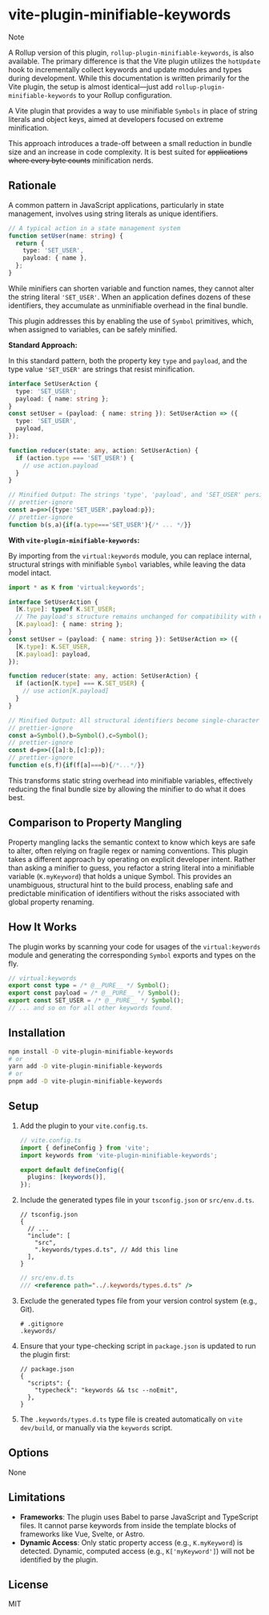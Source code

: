 # vite-plugin-minifiable-keywords

> [!NOTE]
> A Rollup version of this plugin, `rollup-plugin-minifiable-keywords`, is also available. The primary difference is that the Vite plugin utilizes the `hotUpdate` hook to incrementally collect keywords and update modules and types during development. While this documentation is written primarily for the Vite plugin, the setup is almost identical—just add `rollup-plugin-minifiable-keywords` to your Rollup configuration.

A Vite plugin that provides a way to use minifiable `Symbols` in place of string literals and object keys, aimed at developers focused on extreme minification.

This approach introduces a trade-off between a small reduction in bundle size and an increase in code complexity. It is best suited for ~~applications where every byte counts~~ minification nerds.

## Rationale

A common pattern in JavaScript applications, particularly in state management, involves using string literals as unique identifiers.

```ts
// A typical action in a state management system
function setUser(name: string) {
  return {
    type: 'SET_USER',
    payload: { name },
  };
}
```

While minifiers can shorten variable and function names, they cannot alter the string literal `'SET_USER'`. When an application defines dozens of these identifiers, they accumulate as unminifiable overhead in the final bundle.

This plugin addresses this by enabling the use of `Symbol` primitives, which, when assigned to variables, can be safely minified.

**Standard Approach:**

In this standard pattern, both the property key `type` and `payload`, and the type value `'SET_USER'` are strings that resist minification.

```ts
interface SetUserAction {
  type: 'SET_USER';
  payload: { name: string };
}
const setUser = (payload: { name: string }): SetUserAction => ({
  type: 'SET_USER',
  payload,
});

function reducer(state: any, action: SetUserAction) {
  if (action.type === 'SET_USER') {
    // use action.payload
  }
}

// Minified Output: The strings 'type', 'payload', and 'SET_USER' persist.
// prettier-ignore
const a=p=>({type:'SET_USER',payload:p});
// prettier-ignore
function b(s,a){if(a.type==='SET_USER'){/* ... */}}
```

**With `vite-plugin-minifiable-keywords`:**

By importing from the `virtual:keywords` module, you can replace internal, structural strings with minifiable `Symbol` variables, while leaving the data model intact.

```ts
import * as K from 'virtual:keywords';

interface SetUserAction {
  [K.type]: typeof K.SET_USER;
  // The payload's structure remains unchanged for compatibility with external data sources.
  [K.payload]: { name: string };
}
const setUser = (payload: { name: string }): SetUserAction => ({
  [K.type]: K.SET_USER,
  [K.payload]: payload,
});

function reducer(state: any, action: SetUserAction) {
  if (action[K.type] === K.SET_USER) {
    // use action[K.payload]
  }
}

// Minified Output: All structural identifiers become single-character variables.
// prettier-ignore
const a=Symbol(),b=Symbol(),c=Symbol();
// prettier-ignore
const d=p=>({[a]:b,[c]:p});
// prettier-ignore
function e(s,f){if(f[a]===b){/*...*/}}
```

This transforms static string overhead into minifiable variables, effectively reducing the final bundle size by allowing the minifier to do what it does best.

## Comparison to Property Mangling

Property mangling lacks the semantic context to know which keys are safe to alter, often relying on fragile regex or naming conventions. This plugin takes a different approach by operating on explicit developer intent. Rather than asking a minifier to guess, you refactor a string literal into a minifiable variable (`K.myKeyword`) that holds a unique Symbol. This provides an unambiguous, structural hint to the build process, enabling safe and predictable minification of identifiers without the risks associated with global property renaming.

## How It Works

The plugin works by scanning your code for usages of the `virtual:keywords` module and generating the corresponding `Symbol` exports and types on the fly.

```ts
// virtual:keywords
export const type = /* @__PURE__ */ Symbol();
export const payload = /* @__PURE__ */ Symbol();
export const SET_USER = /* @__PURE__ */ Symbol();
// ... and so on for all other keywords found.
```

## Installation

```bash
npm install -D vite-plugin-minifiable-keywords
# or
yarn add -D vite-plugin-minifiable-keywords
# or
pnpm add -D vite-plugin-minifiable-keywords
```

## Setup

1.  Add the plugin to your `vite.config.ts`.

    ```ts
    // vite.config.ts
    import { defineConfig } from 'vite';
    import keywords from 'vite-plugin-minifiable-keywords';

    export default defineConfig({
      plugins: [keywords()],
    });
    ```

2.  Include the generated types file in your `tsconfig.json` or `src/env.d.ts`.

    ```jsonc
    // tsconfig.json
    {
      // ...
      "include": [
        "src",
        ".keywords/types.d.ts", // Add this line
      ],
    }
    ```

    ```ts
    // src/env.d.ts
    /// <reference path="../.keywords/types.d.ts" />
    ```

3.  Exclude the generated types file from your version control system (e.g., Git).

    ```gitignore
    # .gitignore
    .keywords/
    ```

4.  Ensure that your type-checking script in `package.json` is updated to run the plugin first:

    ```jsonc
    // package.json
    {
      "scripts": {
        "typecheck": "keywords && tsc --noEmit",
      },
    }
    ```

5.  The `.keywords/types.d.ts` type file is created automatically on `vite dev/build`, or manually via the `keywords` script.

## Options

None

## Limitations

- **Frameworks**: The plugin uses Babel to parse JavaScript and TypeScript files. It cannot parse keywords from inside the template blocks of frameworks like Vue, Svelte, or Astro.
- **Dynamic Access**: Only static property access (e.g., `K.myKeyword`) is detected. Dynamic, computed access (e.g., `K['myKeyword']`) will not be identified by the plugin.

## License

MIT
